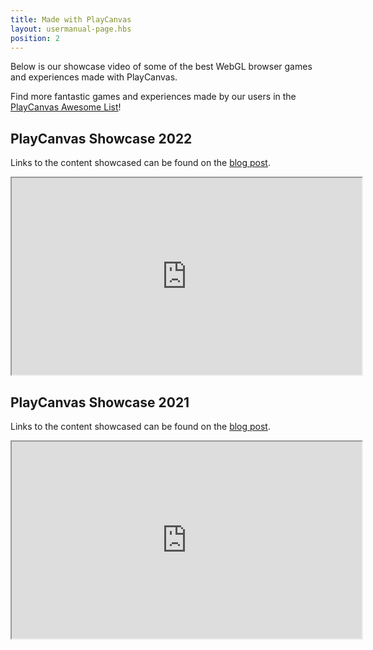 ```yaml
---
title: Made with PlayCanvas
layout: usermanual-page.hbs
position: 2
---
```


Below is our showcase video of some of the best WebGL browser games and experiences made with PlayCanvas.

Find more fantastic games and experiences made by our users in the [PlayCanvas Awesome List][awesome-playcanvas]!

## PlayCanvas Showcase 2022

Links to the content showcased can be found on the [blog post][2022-blog-post].

<iframe loading="lazy" width="560" height="315" src="https://www.youtube.com/embed/46f73gp1_TU" title="YouTube video player" allow="accelerometer; autoplay; clipboard-write; encrypted-media; gyroscope; picture-in-picture" allowfullscreen></iframe>


## PlayCanvas Showcase 2021

Links to the content showcased can be found on the [blog post][2021-blog-post].

<iframe loading="lazy" width="560" height="315" src="https://www.youtube.com/embed/FrUUrVRpbzg" title="YouTube video player" allow="accelerometer; autoplay; clipboard-write; encrypted-media; gyroscope; picture-in-picture" allowfullscreen></iframe>

[awesome-playcanvas]: https://github.com/playcanvas/awesome-playcanvas
[2022-blog-post]: https://blog.playcanvas.com/our-2022-developer-showreel-is-live/
[2021-blog-post]: https://blog.playcanvas.com/playcanvas-showcase-2021/